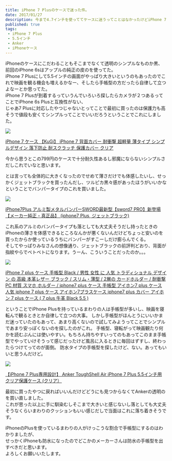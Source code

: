 ```yaml
---
title: iPhone 7 Plusのケースで迷った件。
date: 2017/01/27
description: 今まで4.7インチを使っててケースに迷うってことはなかったけどiPhone 7 Plus 5.5インチになって迷った件。
published: true
tags: 
 - iPhone 7 Plus
 - 5.5インチ
 - Anker
 - iPhoneケース
---
```


iPhoneのケースにこだわることもそこまでなくて透明のシンプルなものか黒、前回のiPhone 6sはアップルの純正の皮のを使ってた。  
iPhone 7 Plusにして5.5インチの画面がやっぱり大きいというのもあったのでこれで映画を観る機会も増えるかなー、そしたら手帳型の方だったら自律して立つよなーとか思ってた。  
iPhone 7 Plusが到着するっていうんでいろいろ探したらカメラが２つあるってことでiPhone 6s Plusと互換性がない、  
じゃあ7 Plusに対応したやつじゃないとってことで最初に買ったのは保護力も高そうで値段も安くてシンプルってことでいいだろうということでこれにしました。
<div class="amazon-wrapper">
  <p class="amazon-image-2">
    <a href="https://www.amazon.co.jp/gp/product/B01EHTF36A/ref=as_li_ss_il?ie=UTF8&psc=1&linkCode=li2&tag=uuuu-22&linkId=1d2fbec305686e044bd98133e83e19b4" target="_blank"><img border="0" src="//ws-fe.amazon-adsystem.com/widgets/q?_encoding=UTF8&ASIN=B01EHTF36A&Format=_SL160_&ID=AsinImage&MarketPlace=JP&ServiceVersion=20070822&WS=1&tag=uuuu-22" ></a><img src="https://ir-jp.amazon-adsystem.com/e/ir?t=uuuu-22&l=li2&o=9&a=B01EHTF36A" width="1" height="1" border="0" alt="" style="border:none !important; margin:0px !important;" />
  </p>
  <p class="amazon-text">
    <a href="https://www.amazon.co.jp/gp/product/B01EHTF36A/ref=as_li_ss_tl?ie=UTF8&psc=1&linkCode=ll1&tag=uuuu-22&linkId=d62a1664aa009f8f7c248c7f4372d06a" target="_blank">iPhone 7 ケース 【KuGi】 iPhone 7 背面カバー 耐衝撃 超軽量 薄タイプ シンプルデザイン 落下防止 耐スクラッチ 保護カバー クリア</a><img alt="" border="0" height="1" src="http://ir-jp.amazon-adsystem.com/e/ir?t=uuuu-22&l=as2&o=9&a=4861008697" style="border:none !important; margin:0px !important;" width="1" />
  </p>
</div>
今から思うとこの799円のケースで十分耐久性あるし邪魔にならないシンプルさだしこれでいなと思います。

とは言っても全体的に大きくなったのでせめて薄さだけでも体感したいし、せっかくジェットブラックを買ったんだし、ツルピカ黒々感があったほうがいいかなということでバンパータイプのこれを買いました。
<div class="amazon-wrapper">
  <p class="amazon-image-2">
    <a href="https://www.amazon.co.jp/gp/product/B01LZGC6B4/ref=as_li_ss_il?ie=UTF8&psc=1&linkCode=li2&tag=uuuu-22&linkId=46076814fa3aab32b30c25219914e76b" target="_blank"><img border="0" src="//ws-fe.amazon-adsystem.com/widgets/q?_encoding=UTF8&ASIN=B01LZGC6B4&Format=_SL160_&ID=AsinImage&MarketPlace=JP&ServiceVersion=20070822&WS=1&tag=uuuu-22" ></a><img src="https://ir-jp.amazon-adsystem.com/e/ir?t=uuuu-22&l=li2&o=9&a=B01LZGC6B4" width="1" height="1" border="0" alt="" style="border:none !important; margin:0px !important;" />
  </p>
  <p class="amazon-text">
    <a href="https://www.amazon.co.jp/gp/product/B01LZGC6B4/ref=as_li_ss_tl?ie=UTF8&psc=1&linkCode=ll1&tag=uuuu-22&linkId=99da1a066fc1d05554040ad8b68906d1" target="_blank">iPhone7Plus アルミ製メタルバンパーSWORD最新型【sword7 PRO】新登場【メーカー純正・真正品】 (iphone7 Plus, ジェットブラック)</a><img alt="" border="0" height="1" src="http://ir-jp.amazon-adsystem.com/e/ir?t=uuuu-22&l=as2&o=9&a=4861008697" style="border:none !important; margin:0px !important;" width="1" />
  </p>
</div>

これ系のアルミのバンパータイプも落としても大丈夫そうだし持ったときのiPhoneの薄さを体感できるところなんかが悪くないんだけどちょっと安いのを買ったからか使っているうちにバンパーがすこーしだけ膨らんでくる。  
そしてやっぱりみなさんの想像通り、ジェットブラックの前評判どおり、背面が指紋やらでベトベトになります。うーん、こういうことだったのか。。。

<div class="amazon-wrapper">
  <p class="amazon-image-2">
    <a href="https://www.amazon.co.jp/gp/product/B01LRL0VRM/ref=as_li_ss_il?ie=UTF8&psc=1&linkCode=li2&tag=uuuu-22&linkId=aa6551f02a47ab6917b87fb8d394d9db" target="_blank"><img border="0" src="//ws-fe.amazon-adsystem.com/widgets/q?_encoding=UTF8&ASIN=B01LRL0VRM&Format=_SL160_&ID=AsinImage&MarketPlace=JP&ServiceVersion=20070822&WS=1&tag=uuuu-22" ></a><img src="https://ir-jp.amazon-adsystem.com/e/ir?t=uuuu-22&l=li2&o=9&a=B01LRL0VRM" width="1" height="1" border="0" alt="" style="border:none !important; margin:0px !important;" />
  </p>
  <p class="amazon-text">
    <a href="https://www.amazon.co.jp/gp/product/B01LRL0VRM/ref=as_li_ss_tl?ie=UTF8&psc=1&linkCode=ll1&tag=uuuu-22&linkId=d5f1047ed88b7e3a2694ef25232dcd6f" target="_blank">iPhone 7 plus ケース 手帳型 Black / 男性 女性 に 人気 トラディショナル デザイン の 高級 本革レザー ブラック / スリム・薄型 / 2層の カードホルダー / 耐衝撃 PC 材質 スマホ ホルダー / iphone7 plus ケース 手帳型 アイホン7 plus ケース 人気 iphone 7 plus ケース アイホン7プラスケース iphone7 plus カバー アイホン 7 plus ケース ( 7 plus 牛革 Black 5.5 )</a><img alt="" border="0" height="1" src="http://ir-jp.amazon-adsystem.com/e/ir?t=uuuu-22&l=as2&o=9&a=4861008697" style="border:none !important; margin:0px !important;" width="1" />
  </p>
</div>
ということでiPhone Plusを持っているまわりの人は手帳型が多いし、映画を寝転んで観るときとか自律して立つの大事。  
しかし手帳型がほんとうにいいかまだ迷っていたのもあって、あまり高くないので試してみようってことでシンプルであまり安っぽくないのを探したのがこれ。  
手帳型、寝転がって映画観たり何かを読むぶんには使いやすい。もちろん持ちやすいってのもあってこのまま手帳型でやっていけそうって感じだったけど風呂に入るときに毎回はずすし、終わったらつけてってのが面倒。  
防水タイプの手帳型を探したけど、ない。あってもいいと思うんだけど。

<div class="amazon-wrapper">
  <p class="amazon-image-2">
    <a href="https://www.amazon.co.jp/gp/product/B01KNR90EG/ref=as_li_ss_il?ie=UTF8&psc=1&linkCode=li2&tag=uuuu-22&linkId=a689cfecb6323c5467b25ab15c23337b" target="_blank"><img border="0" src="//ws-fe.amazon-adsystem.com/widgets/q?_encoding=UTF8&ASIN=B01KNR90EG&Format=_SL160_&ID=AsinImage&MarketPlace=JP&ServiceVersion=20070822&WS=1&tag=uuuu-22" ></a><img src="https://ir-jp.amazon-adsystem.com/e/ir?t=uuuu-22&l=li2&o=9&a=B01KNR90EG" width="1" height="1" border="0" alt="" style="border:none !important; margin:0px !important;" />
  </p>
  <p class="amazon-text">
    <a href="https://www.amazon.co.jp/gp/product/B01LRL0VRM/ref=as_li_ss_tl?ie=UTF8&psc=1&linkCode=ll1&tag=uuuu-22&linkId=d5f1047ed88b7e3a2694ef25232dcd6f" target="_blank">【iPhone 7 Plus専用設計】 Anker ToughShell Air iPhone 7 Plus 5.5インチ用 クリア保護ケース (クリア）</a><img alt="" border="0" height="1" src="http://ir-jp.amazon-adsystem.com/e/ir?t=uuuu-22&l=as2&o=9&a=4861008697" style="border:none !important; margin:0px !important;" width="1" />
  </p>
</div>

最初に買ったやつに戻ればいいんだけどどうにも見つからなくてAnkerの透明のを買い直しました。  
これが思った以上に手に馴染むしそこまで大きいと感じないし落としても大丈夫そうなくらいまわりのクッションもいい感じだしで当面はこれに落ち着きそうです。  

iPhoneのPlusを使っているまわりの人がけっこうな割合で手帳型にするのはわかりましたが、  
せっかくiPhoneも防水になったのでどこかのメーカーさんは防水の手帳型を出すべきだと思います。  
よろしくお願いいたします。
